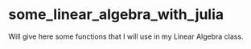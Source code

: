 # some_linear_algebra_with_julia
Will give here some functions that I will use in my Linear Algebra class.
